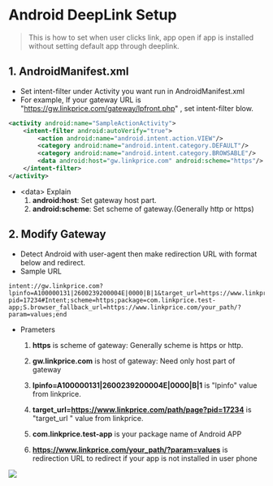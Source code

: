 # Android DeepLink Setup

> This is how to set when user clicks link, app open if app is installed without setting default app through deeplink.



## 1. AndroidManifest.xml

* Set intent-filter under Activity you want run in AndroidManifest.xml
* For example, If your gateway URL is "https://gw.linkprice.com/gateway/lpfront.php" ,
    set intent-filter blow.

```xml
<activity android:name="SampleActionActivity">
	<intent-filter android:autoVerify="true">
		<action android:name="android.intent.action.VIEW"/>
		<category android:name="android.intent.category.DEFAULT"/>
		<category android:name="android.intent.category.BROWSABLE"/>
		<data android:host="gw.linkprice.com" android:scheme="https"/>
	</intent-filter>
</activity>
```

* \<data\> Explain
    1. **android:host**: Set gateway host part.
    2. **android:scheme**: Set scheme of gateway.(Generally http or https) 



## 2. Modify Gateway

* Detect Android with user-agent then make redirection URL with format below and redirect.
* Sample URL

```
intent://gw.linkprice.com?lpinfo=A100000131|2600239200004E|0000|B|1&target_url=https://www.linkprice.com/path/page?pid=17234#Intent;scheme=https;package=com.linkprice.test-app;S.browser_fallback_url=https://www.linkprice.com/your_path/?param=values;end
```

* Prameters

  1. **https** is scheme of gateway: Generally scheme is https or http.

  2.  **gw.linkprice.com**  is host of gateway: Need only host part of gateway

  3. **lpinfo=A100000131|2600239200004E|0000|B|1** is "lpinfo" value from linkprice.

  4. **target_url=https://www.linkprice.com/path/page?pid=17234**  is "target_url " value from linkprice.

  5.  **com.linkprice.test-app** is your package name of Android APP
  
  6. **https://www.linkprice.com/your_path/?param=values** is redirection URL to redirect if your app is not installed in user phone


![](https://github.com/linkprice/MerchantSetup/blob/master/App/DeepLink/deeplink-en.png)

